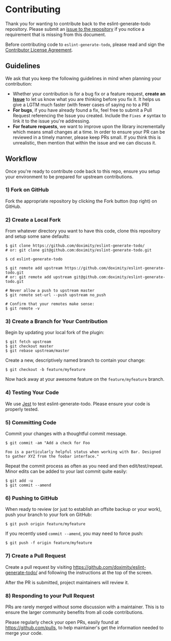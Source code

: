 # Contributing

Thank you for wanting to contribute back to the eslint-generate-todo repository. Please submit an [issue to the repository](https://github.com/doximity/eslint-generate-todo/issues) if you notice a requirement that is missing from this document.

Before contributing code to `eslint-generate-todo`, please read and sign the [Contributor License Agreement](CONTRIBUTOR_LICENSE_AGREEMENT.md).

## Guidelines
We ask that you keep the following guidelines in mind when planning your contribution:

* Whether your contribution is for a bug fix or a feature request, **create an [Issue](https://github.com/doximity/eslint-generate-todo/issues)** to let us know what you are thinking before you fix it. It helps us give a LGTM much faster (with fewer cases of saying no to a PR)
* **For bugs**, if you have already found a fix, feel free to submit a Pull Request referencing the Issue you created. Include the `Fixes #` syntax to link it to the issue you're addressing.
* **For feature requests**, we want to improve upon the library incrementally which means small changes at a time. In order to ensure your PR can be reviewed in a timely manner, please keep PRs small. If you think this is unrealistic, then mention that within the issue and we can discuss it.

## Workflow

Once you're ready to contribute code back to this repo, ensure you setup your environment to be prepared for upstream contributions.

### 1) Fork on GitHub

Fork the appropriate repository by clicking the Fork button (top right) on GitHub.

### 2) Create a Local Fork

From whatever directory you want to have this code, clone this repository and setup some sane defaults:

```
$ git clone https://github.com/doximity/eslint-generate-todo/
# or: git clone git@github.com:doximity/eslint-generate-todo.git

$ cd eslint-generate-todo

$ git remote add upstream https://github.com/doximity/eslint-generate-todo.git
# or: git remote add upstream git@github.com:doximity/eslint-generate-todo.git

# Never allow a push to upstream master
$ git remote set-url --push upstream no_push

# Confirm that your remotes make sense:
$ git remote -v
```

### 3) Create a Branch for Your Contribution

Begin by updating your local fork of the plugin:

```
$ git fetch upstream
$ git checkout master
$ git rebase upstream/master
```

Create a new, descriptively named branch to contain your change:

```
$ git checkout -b feature/myfeature
```

Now hack away at your awesome feature on the `feature/myfeature` branch.

### 4) Testing Your Code

We use [Jest](https://jestjs.io) to test eslint-generate-todo. Please ensure your code is properly tested.

### 5) Committing Code

Commit your changes with a thoughtful commit message.

```
$ git commit -am "Add a check for Foo

Foo is a particularly helpful status when working with Bar. Designed to gather XYZ from the foobar interface."
```

Repeat the commit process as often as you need and then edit/test/repeat. Minor edits can be added to your last commit quite easily:

```
$ git add -u
$ git commit --amend
```

### 6) Pushing to GitHub

When ready to review (or just to establish an offsite backup or your work), push your branch to your fork on GitHub:

```
$ git push origin feature/myfeature
```

If you recently used `commit --amend`, you may need to force push:

```
$ git push -f origin feature/myfeature
```

### 7) Create a Pull Request

Create a pull request by visiting https://github.com/doximity/eslint-generate-todo/ and following the instructions at the top of the screen.

After the PR is submitted, project maintainers will review it.

### 8) Responding to your Pull Request

PRs are rarely merged without some discussion with a maintainer. This is to ensure the larger community benefits from all code contributions.

Please regularly check your open PRs, easily found at https://github.com/pulls, to help maintainer's get the information needed to merge your code.
